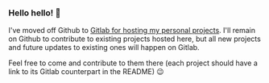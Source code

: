 ### Hello hello! 👋

I've moved off Github to [Gitlab for hosting my personal projects][gitlab-profile]. 
I'll remain on Github to contribute to existing projects hosted here, 
but all new projects and future updates to existing ones will happen on Gitlab. 

Feel free to come and contribute to them there (each project should have a link to its Gitlab counterpart in the README) 😉

[gitlab-profile]: https://gitlab.com/romaricpascal/

